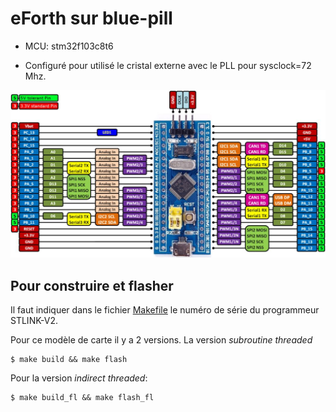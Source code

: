 # eForth sur blue-pill

* MCU:  stm32f103c8t6

* Configuré pour utilisé le cristal externe avec le PLL pour sysclock=72 Mhz.


![board-view](docs/board-view-2.jpg)

## Pour construire et flasher

Il faut indiquer dans le fichier [Makefile](Makefile) le numéro de série du programmeur STLINK-V2.

Pour ce modèle de carte il y a 2 versions. La version *subroutine threaded*
```
$ make build && make flash

```
Pour la version *indirect threaded*:
```
$ make build_fl && make flash_fl 
```
